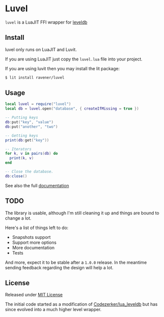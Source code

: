 # Luvel
`luvel` is a LuaJIT FFI wrapper for [leveldb](https://github.com/google/leveldb)

## Install
luvel only runs on LuaJIT and Luvit.

If you are using LuaJIT just copy the `luvel.lua` file into your project.

If you are using luvit then you may install the lit package:
```sh
$ lit install ravener/luvel
```

## Usage
```lua
local luvel = require("luvel")
local db = luvel.open("database", { createIfMissing = true })

-- Putting keys
db:put("key", "value")
db:put("another", "two")

-- Getting keys
print(db:get("key"))

-- Iterators
for k, v in pairs(db) do
  print(k, v)
end

-- Close the database.
db:close()
```
See also the full [documentation](https://ravener.github.io/luvel)

## TODO
The library is usable, although I'm still cleaning it up and things are bound to change a lot.

Here's a list of things left to do:
- Snapshots support
- Support more options
- More documentation
- Tests

And more, expect it to be stable after a `1.0.0` release. In the meantime sending feedback regarding the design will help a lot.

## License
Released under [MIT License](LICENSE)

The initial code started as a modification of [Codezerker/lua_leveldb](https://github.com/Codezerker/lua_leveldb) but has since evolved into a much higher level wrapper.
